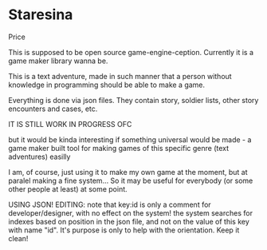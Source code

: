 # Staresina
Price

This is supposed to be open source game-engine-ception. Currently it is a game maker library wanna be.

This is a text adventure, made in such manner that a person without knowledge in programming should be able to make a game.

Everything is done via json files. They contain story, soldier lists, other story encounters and cases, etc.

IT IS STILL WORK IN PROGRESS OFC

but it would be kinda interesting if something universal would be made - a game maker built tool for making games of this specific genre (text adventures) easilly

I am, of course, just using it to make my own game at the moment, but at paralel making a fine system... So it may be useful for everybody (or some other people at least) at some point.

USING JSON!
EDITING:
note that key:id is only a comment for developer/designer, with no effect on the system!
the system searches for indexes based on position in the json file, and not on the value of this key with name "id". It's purpose is only to help with the orientation. Keep it clean!
